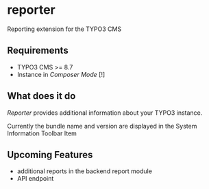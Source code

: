 # reporter
Reporting extension for the TYPO3 CMS

## Requirements
* TYPO3 CMS >= 8.7
* Instance in *Composer Mode* [!]

## What does it do

_Reporter_ provides additional information about your TYPO3 instance.

Currently the bundle name and version are displayed in the System Information Toolbar Item

## Upcoming Features

* additional reports in the backend report module
* API endpoint
